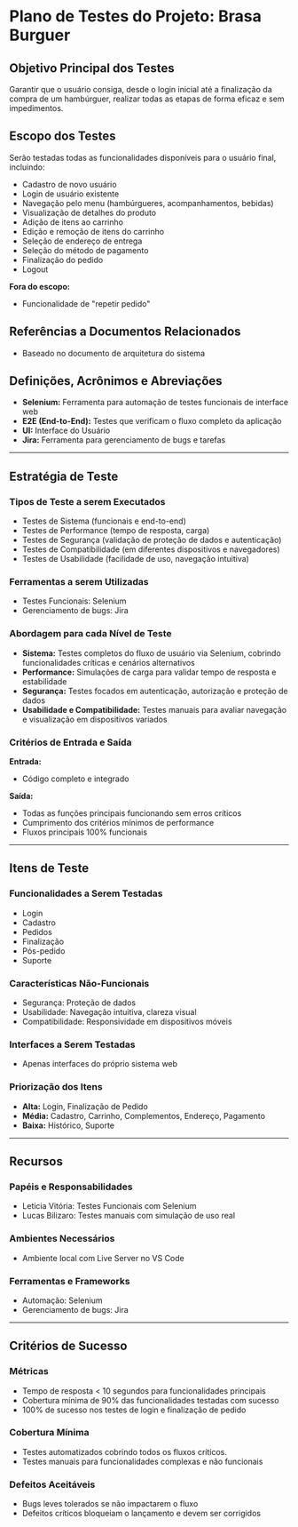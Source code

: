# Plano de Testes do Projeto: Brasa Burguer

## Objetivo Principal dos Testes  
Garantir que o usuário consiga, desde o login inicial até a finalização da compra de um hambúrguer, realizar todas as etapas de forma eficaz e sem impedimentos.

## Escopo dos Testes  
Serão testadas todas as funcionalidades disponíveis para o usuário final, incluindo:  
- Cadastro de novo usuário  
- Login de usuário existente  
- Navegação pelo menu (hambúrgueres, acompanhamentos, bebidas)  
- Visualização de detalhes do produto  
- Adição de itens ao carrinho  
- Edição e remoção de itens do carrinho  
- Seleção de endereço de entrega  
- Seleção do método de pagamento  
- Finalização do pedido   
- Logout  

**Fora do escopo:**  
- Funcionalidade de "repetir pedido"

## Referências a Documentos Relacionados  
- Baseado no documento de arquitetura do sistema

## Definições, Acrônimos e Abreviações  
- **Selenium:** Ferramenta para automação de testes funcionais de interface web
- **E2E (End-to-End):** Testes que verificam o fluxo completo da aplicação
- **UI:** Interface do Usuário
- **Jira:** Ferramenta para gerenciamento de bugs e tarefas

---

## Estratégia de Teste

### Tipos de Teste a serem Executados  
- Testes de Sistema (funcionais e end-to-end)  
- Testes de Performance (tempo de resposta, carga)  
- Testes de Segurança (validação de proteção de dados e autenticação)  
- Testes de Compatibilidade (em diferentes dispositivos e navegadores)  
- Testes de Usabilidade (facilidade de uso, navegação intuitiva)

### Ferramentas a serem Utilizadas  
- Testes Funcionais: Selenium  
- Gerenciamento de bugs: Jira

### Abordagem para cada Nível de Teste  
- **Sistema:** Testes completos do fluxo de usuário via Selenium, cobrindo funcionalidades críticas e cenários alternativos
- **Performance:** Simulações de carga para validar tempo de resposta e estabilidade  
- **Segurança:** Testes focados em autenticação, autorização e proteção de dados  
- **Usabilidade e Compatibilidade:** Testes manuais para avaliar navegação e visualização em dispositivos variados

### Critérios de Entrada e Saída  
**Entrada:**  
- Código completo e integrado

**Saída:**  
- Todas as funções principais funcionando sem erros críticos  
- Cumprimento dos critérios mínimos de performance  
- Fluxos principais 100% funcionais

---

## Itens de Teste

### Funcionalidades a Serem Testadas  
- Login  
- Cadastro  
- Pedidos  
- Finalização  
- Pós-pedido  
- Suporte

### Características Não-Funcionais  
- Segurança: Proteção de dados  
- Usabilidade: Navegação intuitiva, clareza visual  
- Compatibilidade: Responsividade em dispositivos móveis

### Interfaces a Serem Testadas  
- Apenas interfaces do próprio sistema web

### Priorização dos Itens  
- **Alta:** Login, Finalização de Pedido  
- **Média:** Cadastro, Carrinho, Complementos, Endereço, Pagamento  
- **Baixa:** Histórico, Suporte

---

## Recursos

### Papéis e Responsabilidades  
- Leticia Vitória: Testes Funcionais com Selenium  
- Lucas Bilizaro: Testes manuais com simulação de uso real

### Ambientes Necessários  
- Ambiente local com Live Server no VS Code

### Ferramentas e Frameworks  
- Automação: Selenium  
- Gerenciamento de bugs: Jira

---

## Critérios de Sucesso

### Métricas  
- Tempo de resposta < 10 segundos para funcionalidades principais
- Cobertura mínima de 90% das funcionalidades testadas com sucesso 
- 100% de sucesso nos testes de login e finalização de pedido

### Cobertura Mínima  
- Testes automatizados cobrindo todos os fluxos críticos.  
- Testes manuais para funcionalidades complexas e não funcionais

### Defeitos Aceitáveis  
- Bugs leves tolerados se não impactarem o fluxo  
- Defeitos críticos bloqueiam o lançamento e devem ser corrigidos

